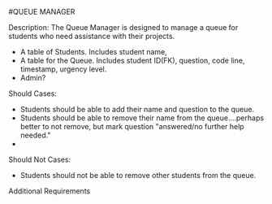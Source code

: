 #QUEUE MANAGER



Description:
 The Queue Manager is designed to manage a queue for students who need assistance with their projects.  
- A table of Students.  Includes student name, 
- A table for the Queue.  Includes student ID(FK), question, code line, timestamp, urgency level.
- Admin?


Should Cases:

- Students should be able to add their name and question to the queue.
- Students should be able to remove their name from the queue....perhaps better to not remove, but mark question "answered/no further help needed."
-





Should Not Cases:

- Students should not be able to remove other students from the queue.




Additional Requirements